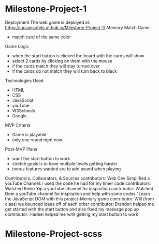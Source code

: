 # Milestone-Project-1
Deployment
  The web game is deployed at: https://luciamsotelo.github.io/Milestone-Project-1/
Memory Match Game
  - match card of the same color
  
Game Logic
  - when the start button is clicked the board with the cards will show
  - select 2 cards by clicking on them with the mouse
  - if the cards match they will stay turned over
  - if the cards do not match they will turn back to black

Technologies Used
  - HTML
  - CSS
  - JavaScript
  - youTube
  - W3Schools
  - Google


MVP Criteria
  - Game is playable
  - only one round right now

Post-MVP Plans
  - want the start button to work
  - stretch goals is to have multiple levels getting harder
  - bonus features wanted are to add sound when playing

Contributors, Collaorators, & Sources
contributors: Web Dev Simplified a youTube Channel: i used the code he had for my timer code
contributors: Watched Kevin Yip a youTube channel for inspiration
contributor: Watched Dom a youTube channel for inspiration and help with some codes "Learn the JavaScript DOM with this project-Memory game
contributor: Will (from class) we bounced ideas off of each other
contributor: Brandon helped me get started with the start button and also fixed my message pop up
contributor: Hadeel helped me with getting my start button to work 


# Milestone-Project-scss
